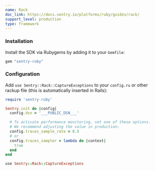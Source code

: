 ```yaml
---
name: Rack
doc_link: https://docs.sentry.io/platforms/ruby/guides/rack/
support_level: production
type: framework
---
```


### Installation

Install the SDK via Rubygems by adding it to your `Gemfile`:

```ruby
gem "sentry-ruby"
```

### Configuration

Add `use Sentry::Rack::CaptureExceptions` to your `config.ru` or other rackup file (this is automatically inserted in Rails):

```ruby
require 'sentry-ruby'

Sentry.init do |config|
  config.dsn = '___PUBLIC_DSN___'

  # To activate performance monitoring, set one of these options.
  # We recommend adjusting the value in production:
  config.traces_sample_rate = 0.5
  # or
  config.traces_sampler = lambda do |context|
    true
  end
end

use Sentry::Rack::CaptureExceptions
```
